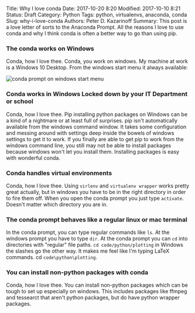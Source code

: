 Title: Why I love conda
Date: 2017-10-20 8:20
Modified: 2017-10-10 8:21
Status: Draft
Category: Python
Tags: python, virtualenvs, anaconda, conda
Slug: why-i-love-conda
Authors: Peter D. Kazarinoff
Summary: This post is a love letter of sorts to the Anaconda Prompt. All the reasons I love to use conda and why I think conda is often a better way to go than using pip.

### The conda works on Windows

Conda, how I love thee. Conda, you work on windows. My machine at work is a Windows 10 Desktop. From the windows start menu it always available:

![conda prompt on windows start menu]({static}/images/conda_in_windows_start_menu.png)

### Conda works in Windows Locked down by your IT Department or school

Conda, how I love thee. Pip installing python packages on Windows can be a kind of a nightmare or at least full of surprises. pip isn't automatically available from the windows command window. It takes some configuration and messing around with settings deep inside the bowels of windows settings to get it to work. If you finally are able to get pip to work from the windows command line, you still may not be able to install packages because windows won't let you install them. Installing packages is easy with wonderful conda.
 
### Conda handles virtual environments
 
 Conda, how I love thee. Using ```virlenv``` and ```virtualenv wrapper``` works pretty great actually, but in windows you have to be in the right directory in order to fire them off. When you open the conda prompt you just type ```activate```.  Doesn't matter which directory you are in.
 
### The conda prompt behaves like a regular linux or mac terminal
 
 In the conda prompt, you can type regular commands like ```ls```. At the windows prompt you have to type ```dir```. At the conda prompt you can ```cd``` into directories with "regular" file paths. ```cd code/python/plotting``` in Windows the slashes go the other way. It makes me feel like I'm typing LaTeX commands. cd ```code\python\plotting```.
 
 ### You can install non-python packages with conda

 Conda, how I love thee. You can install non-python packages which can be tough to set up especially on windows. This includes packages like ffmpeg and tessearct that aren't python packages, but do have python wrapper packages.
